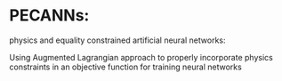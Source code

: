 # PECANNs:
physics and equality constrained artificial neural networks:

Using Augmented Lagrangian approach to properly incorporate physics constraints in an objective function for training neural networks
